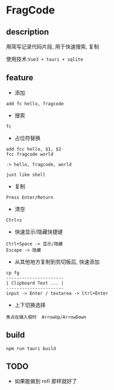# FragCode

## description
用简写记录代码片段, 用于快速搜索, 复制   

使用技术:```Vue3 + tauri + sqlite ```

## feature
- 添加
```
add fc hello, fragcode
```
- 搜索
```
fc
```
- 占位符替换
```
add fcc hello, $1, $2
fcc fragcode world

-> hello, fragcode, world

just like shell
```
- 复制
```
Press Enter/Return
```
- 清空
```
Ctrl+z
```
- 快速显示/隐藏快捷键
```
Ctrl+Space -> 显示/隐藏
Escape -> 隐藏
```
- 从其他地方复制到剪切板后, 快速添加
```
cp fg
----------------------
| Clipboard Text ... |
----------------------
input -> Enter / textarea -> Ctrl+Enter
```
- 上下切换选择
```
焦点在输入框时  ArrowUp/ArrowDown
```

## build
```
npm run tauri build
```

## TODO
- 如果能做到 rofi 那样就好了
